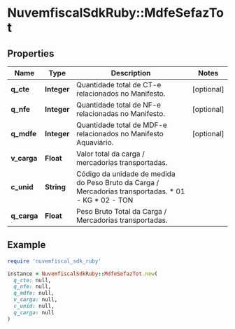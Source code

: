 # NuvemfiscalSdkRuby::MdfeSefazTot

## Properties

| Name | Type | Description | Notes |
| ---- | ---- | ----------- | ----- |
| **q_cte** | **Integer** | Quantidade total de CT-e relacionados no Manifesto. | [optional] |
| **q_nfe** | **Integer** | Quantidade total de NF-e relacionadas no Manifesto. | [optional] |
| **q_mdfe** | **Integer** | Quantidade total de MDF-e relacionados no Manifesto Aquaviário. | [optional] |
| **v_carga** | **Float** | Valor total da carga / mercadorias transportadas. |  |
| **c_unid** | **String** | Código da unidade de medida do Peso Bruto da Carga / Mercadorias transportadas.  * 01 - KG  * 02 - TON |  |
| **q_carga** | **Float** | Peso Bruto Total da Carga / Mercadorias transportadas. |  |

## Example

```ruby
require 'nuvemfiscal_sdk_ruby'

instance = NuvemfiscalSdkRuby::MdfeSefazTot.new(
  q_cte: null,
  q_nfe: null,
  q_mdfe: null,
  v_carga: null,
  c_unid: null,
  q_carga: null
)
```

